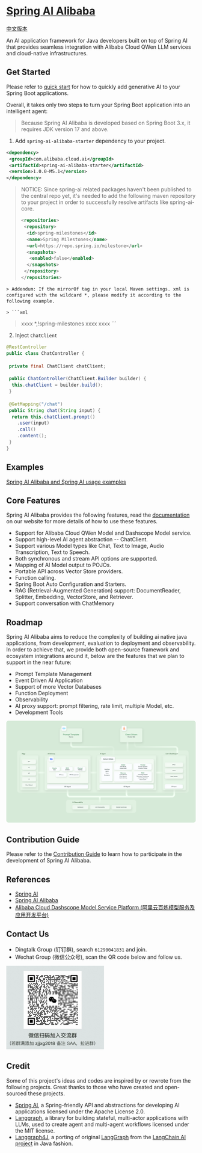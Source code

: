 # [Spring AI Alibaba](https://java2ai.com)

[中文版本](./README-zh.md)

An AI application framework for Java developers built on top of Spring AI that provides seamless integration with Alibaba Cloud QWen LLM services and cloud-native infrastructures.

## Get Started

Please refer to [quick start](https://java2ai.com/docs/dev/get-started/) for how to quickly add generative AI to your Spring Boot applications.

Overall, it takes only two steps to turn your Spring Boot application into an intelligent agent:

> Because Spring AI Alibaba is developed based on Spring Boot 3.x, it requires JDK version 17 and above.

1. Add `spring-ai-alibaba-starter` dependency to your project.

 ```xml
 <dependency>
  <groupId>com.alibaba.cloud.ai</groupId>
  <artifactId>spring-ai-alibaba-starter</artifactId>
  <version>1.0.0-M5.1</version>
 </dependency>
 ```

 > NOTICE: Since spring-ai related packages haven't been published to the central repo yet, it's needed to add the following maven repository to your project in order to successfully resolve artifacts like  spring-ai-core.
 >
 > ```xml
 > <repositories>
 >  <repository>
 >   <id>spring-milestones</id>
 >   <name>Spring Milestones</name>
 >   <url>https://repo.spring.io/milestone</url>
 >   <snapshots>
 >    <enabled>false</enabled>
 >   </snapshots>
 >  </repository>
 > </repositories>
 > ```
>
	> Addendum: If the mirrorOf tag in your local Maven settings. xml is configured with the wildcard *, please modify it according to the following example.
>
	> ```xml
 > <mirror>
 >   <id>xxxx</id>
 >   <mirrorOf>*,!spring-milestones</mirrorOf>
 >   <name>xxxx</name>
 >   <url>xxxx</url>
 > </mirror>
 > ```

2. Inject `ChatClient`

 ```java
 @RestController
 public class ChatController {

  private final ChatClient chatClient;

  public ChatController(ChatClient.Builder builder) {
   this.chatClient = builder.build();
  }

  @GetMapping("/chat")
  public String chat(String input) {
   return this.chatClient.prompt()
     .user(input)
     .call()
     .content();
  }
 }
 ```

## Examples

[Spring AI Alibaba and Spring AI usage examples](https://github.com/springaialibaba/spring-ai-alibaba-examples)

## Core Features

Spring AI Alibaba provides the following features, read the [documentation](https://java2ai.com/) on our website for more details of how to use these features.

* Support for Alibaba Cloud QWen Model and Dashscope Model service.
* Support high-level AI agent abstraction -- ChatClient.
* Support various Model types like Chat, Text to Image, Audio Transcription, Text to Speech.
* Both synchronous and stream API options are supported.
* Mapping of AI Model output to POJOs.
* Portable API across Vector Store providers.
* Function calling.
* Spring Boot Auto Configuration and Starters.
* RAG (Retrieval-Augmented Generation) support: DocumentReader, Splitter, Embedding, VectorStore, and Retriever.
* Support conversation with ChatMemory

## Roadmap

Spring AI Alibaba aims to reduce the complexity of building ai native java applications, from development, evaluation to deployment and observability. In order to achieve that, we provide both open-source framework and ecosystem integrations around it, below are the features that we plan to support in the near future:

* Prompt Template Management
* Event Driven AI Application
* Support of more Vector Databases
* Function Deployment
* Observability
* AI proxy support: prompt filtering, rate limit, multiple Model, etc.
* Development Tools

![ai-native-architecture](./docs/imgs/spring-ai-alibaba-arch.png)

## Contribution Guide

Please refer to the [Contribution Guide](./CONTRIBUTING.md) to learn how to participate in the development of Spring AI Alibaba.

## References

* [Spring AI](https://docs.spring.io/spring-ai/reference/index.html)
* [Spring AI Alibaba](https://java2ai.com/docs/dev/overview/)
* [Alibaba Cloud Dashscope Model Service Platform (阿里云百炼模型服务及应用开发平台)](https://help.aliyun.com/zh/model-studio/getting-started/what-is-model-studio/)

## Contact Us

* Dingtalk Group (钉钉群), search `61290041831` and join.
* Wechat Group (微信公众号), scan the QR code below and follow us.

<img src="./docs/imgs/wechat-account.png" style="width:260px;"/>

## Credit

Some of this project's ideas and codes are inspired by or rewrote from the following projects. Great thanks to those who have created and open-sourced these projects.

* [Spring AI](https://github.com/spring-projects/spring-ai), a Spring-friendly API and abstractions for developing AI applications licensed under the Apache License 2.0.
* [Langgraph](https://github.com/langchain-ai/langgraph), a library for building stateful, multi-actor applications with LLMs, used to create agent and multi-agent workflows licensed under the MIT license.
* [Langgraph4J](https://github.com/bsorrentino/langgraph4j), a porting of original [LangGraph](https://github.com/langchain-ai/langgraph) from the [LangChain AI project](https://github.com/langchain-ai) in Java fashion.
